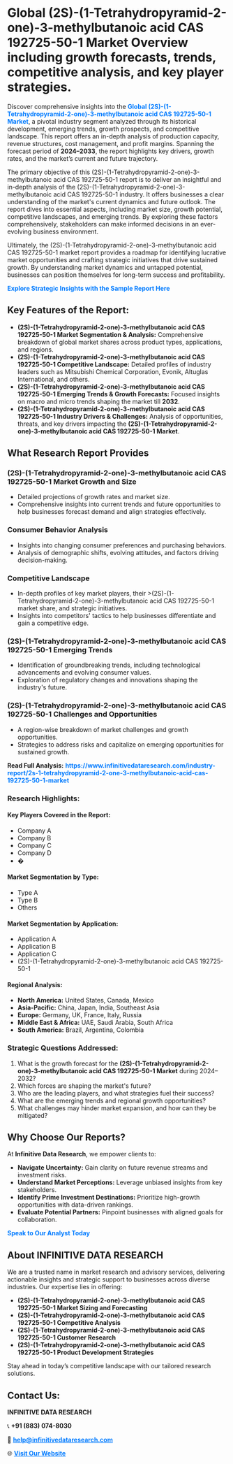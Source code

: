 <h1>Global (2S)-(1-Tetrahydropyramid-2-one)-3-methylbutanoic acid CAS 192725-50-1 Market Overview including growth forecasts, trends, competitive analysis, and key player strategies.</h1>
<p>
Discover comprehensive insights into the 
<a href="https://www.infinitivedataresearch.com/industry-report/2s-1-tetrahydropyramid-2-one-3-methylbutanoic-acid-cas-192725-50-1-market" rel="dofollow" style="color: #007BFF; text-decoration: none;"><strong>Global (2S)-(1-Tetrahydropyramid-2-one)-3-methylbutanoic acid CAS 192725-50-1 Market</strong></a>, a pivotal industry segment analyzed through its historical development, emerging trends, growth prospects, and competitive landscape. This report offers an in-depth analysis of production capacity, revenue structures, cost management, and profit margins. Spanning the forecast period of <strong>2024–2033</strong>, the report highlights key drivers, growth rates, and the market’s current and future trajectory.
</p>
<p>
The primary objective of this (2S)-(1-Tetrahydropyramid-2-one)-3-methylbutanoic acid CAS 192725-50-1 report is to deliver an insightful and in-depth analysis of the (2S)-(1-Tetrahydropyramid-2-one)-3-methylbutanoic acid CAS 192725-50-1 industry. It offers businesses a clear understanding of the market's current dynamics and future outlook. The report dives into essential aspects, including market size, growth potential, competitive landscapes, and emerging trends. By exploring these factors comprehensively, stakeholders can make informed decisions in an ever-evolving business environment.
</p>
<p>
Ultimately, the (2S)-(1-Tetrahydropyramid-2-one)-3-methylbutanoic acid CAS 192725-50-1 market report provides a roadmap for identifying lucrative market opportunities and crafting strategic initiatives that drive sustained growth. By understanding market dynamics and untapped potential, businesses can position themselves for long-term success and profitability.
</p>
<p>
<a href="https://www.infinitivedataresearch.com/request-sample/reportId=110664" style="color: #007BFF; text-decoration: none;"><strong>Explore Strategic Insights with the Sample Report Here</strong></a>
</p>

<h2>Key Features of the Report:</h2>
<ul>
<li><strong>(2S)-(1-Tetrahydropyramid-2-one)-3-methylbutanoic acid CAS 192725-50-1 Market Segmentation & Analysis:</strong> Comprehensive breakdown of global market shares across product types, applications, and regions.</li>
<li><strong>(2S)-(1-Tetrahydropyramid-2-one)-3-methylbutanoic acid CAS 192725-50-1 Competitive Landscape:</strong> Detailed profiles of industry leaders such as Mitsubishi Chemical Corporation, Evonik, Altuglas International, and others.</li>
<li><strong>(2S)-(1-Tetrahydropyramid-2-one)-3-methylbutanoic acid CAS 192725-50-1 Emerging Trends & Growth Forecasts:</strong> Focused insights on macro and micro trends shaping the market till <strong>2032</strong>.</li>
<li><strong>(2S)-(1-Tetrahydropyramid-2-one)-3-methylbutanoic acid CAS 192725-50-1 Industry Drivers & Challenges:</strong> Analysis of opportunities, threats, and key drivers impacting the <strong>(2S)-(1-Tetrahydropyramid-2-one)-3-methylbutanoic acid CAS 192725-50-1 Market</strong>.</li>
</ul>

<h2>What Research Report Provides</h2>
<h3>(2S)-(1-Tetrahydropyramid-2-one)-3-methylbutanoic acid CAS 192725-50-1 Market Growth and Size</h3>
<ul>
<li>Detailed projections of growth rates and market size.</li>
<li>Comprehensive insights into current trends and future opportunities to help businesses forecast demand and align strategies effectively.</li>
</ul>

<h3>Consumer Behavior Analysis</h3>
<ul>
<li>Insights into changing consumer preferences and purchasing behaviors.</li>
<li>Analysis of demographic shifts, evolving attitudes, and factors driving decision-making.</li>
</ul>

<h3>Competitive Landscape</h3>
<ul>
<li>In-depth profiles of key market players, their >(2S)-(1-Tetrahydropyramid-2-one)-3-methylbutanoic acid CAS 192725-50-1 market share, and strategic initiatives.</li>
<li>Insights into competitors' tactics to help businesses differentiate and gain a competitive edge.</li>
</ul>

<h3>(2S)-(1-Tetrahydropyramid-2-one)-3-methylbutanoic acid CAS 192725-50-1 Emerging Trends</h3>
<ul>
<li>Identification of groundbreaking trends, including technological advancements and evolving consumer values.</li>
<li>Exploration of regulatory changes and innovations shaping the industry's future.</li>
</ul>

<h3>(2S)-(1-Tetrahydropyramid-2-one)-3-methylbutanoic acid CAS 192725-50-1 Challenges and Opportunities</h3>
<ul>
<li>A region-wise breakdown of market challenges and growth opportunities.</li>
<li>Strategies to address risks and capitalize on emerging opportunities for sustained growth.</li>
</ul>
<p><strong>Read Full Analysis:</strong> <a href="https://www.infinitivedataresearch.com/industry-report/2s-1-tetrahydropyramid-2-one-3-methylbutanoic-acid-cas-192725-50-1-market" rel="dofollow" style="color: #007BFF; text-decoration: none;"><strong>https://www.infinitivedataresearch.com/industry-report/2s-1-tetrahydropyramid-2-one-3-methylbutanoic-acid-cas-192725-50-1-market</strong></a></p>
<h3>Research Highlights:</h3>
<h4>Key Players Covered in the Report:</h4>
<ul><li>Company A</li><li>Company B</li><li>Company C</li><li>Company D</li><li>�</li></ul>
<h4>Market Segmentation by Type:</h4>
<ul><li>Type A</li><li>Type B</li><li>Others</li></ul>
<h4>Market Segmentation by Application:</h4>
<ul><li>Application A</li><li>Application B</li><li>Application C</li><li>(2S)-(1-Tetrahydropyramid-2-one)-3-methylbutanoic acid CAS 192725-50-1</li></ul>

<h4>Regional Analysis:</h4>
<ul>
<li><strong>North America:</strong> United States, Canada, Mexico</li>
<li><strong>Asia-Pacific:</strong> China, Japan, India, Southeast Asia</li>
<li><strong>Europe:</strong> Germany, UK, France, Italy, Russia</li>
<li><strong>Middle East & Africa:</strong> UAE, Saudi Arabia, South Africa</li>
<li><strong>South America:</strong> Brazil, Argentina, Colombia</li>
</ul>

<h3>Strategic Questions Addressed:</h3>
<ol>
<li>What is the growth forecast for the <strong>(2S)-(1-Tetrahydropyramid-2-one)-3-methylbutanoic acid CAS 192725-50-1 Market</strong> during 2024–2032?</li>
<li>Which forces are shaping the market's future?</li>
<li>Who are the leading players, and what strategies fuel their success?</li>
<li>What are the emerging trends and regional growth opportunities?</li>
<li>What challenges may hinder market expansion, and how can they be mitigated?</li>
</ol>

<h2>Why Choose Our Reports?</h2>
<p>At <strong>Infinitive Data Research</strong>, we empower clients to:</p>
<ul>
<li><strong>Navigate Uncertainty:</strong> Gain clarity on future revenue streams and investment risks.</li>
<li><strong>Understand Market Perceptions:</strong> Leverage unbiased insights from key stakeholders.</li>
<li><strong>Identify Prime Investment Destinations:</strong> Prioritize high-growth opportunities with data-driven rankings.</li>
<li><strong>Evaluate Potential Partners:</strong> Pinpoint businesses with aligned goals for collaboration.</li>
</ul>
<p><a href="https://www.infinitivedataresearch.com/industry-report/2s-1-tetrahydropyramid-2-one-3-methylbutanoic-acid-cas-192725-50-1-market" rel="dofollow" style="color: #007BFF; text-decoration: none;"><strong>Speak to Our Analyst Today</strong></a></p>

<h2>About INFINITIVE DATA RESEARCH</h2>
<p>We are a trusted name in market research and advisory services, delivering actionable insights and strategic support to businesses across diverse industries. Our expertise lies in offering:</p>
<ul>
<li><strong>(2S)-(1-Tetrahydropyramid-2-one)-3-methylbutanoic acid CAS 192725-50-1 Market Sizing and Forecasting</strong></li>
<li><strong>(2S)-(1-Tetrahydropyramid-2-one)-3-methylbutanoic acid CAS 192725-50-1 Competitive Analysis</strong></li>
<li><strong>(2S)-(1-Tetrahydropyramid-2-one)-3-methylbutanoic acid CAS 192725-50-1 Customer Research</strong></li>
<li><strong>(2S)-(1-Tetrahydropyramid-2-one)-3-methylbutanoic acid CAS 192725-50-1 Product Development Strategies</strong></li>
</ul>
<p>Stay ahead in today’s competitive landscape with our tailored research solutions.</p>

<h2>Contact Us:</h2>
<p><strong>INFINITIVE DATA RESEARCH</strong></p>
<p>📞 <strong>+91 (883) 074-8030</strong></p>
<p>📧 <strong><a href="mailto:help@infinitivedataresearch.com" style="color: #007BFF;">help@infinitivedataresearch.com</a></strong></p>
<p>🌐 <strong><a href="https://www.infinitivedataresearch.com" rel="dofollow" style="color: #007BFF;">Visit Our Website</a></strong></p>